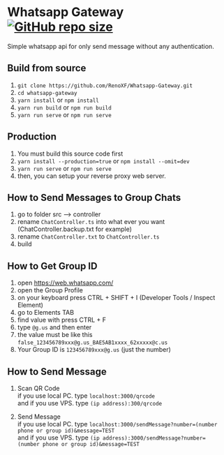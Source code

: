 # Whatsapp Gateway <a href=""><img alt="GitHub repo size" src="https://img.shields.io/github/repo-size/RenoXF/Whatsapp-Gateway"></a>

Simple whatsapp api for only send message without any authentication.


## Build from source

1. `git clone https://github.com/RenoXF/Whatsapp-Gateway.git`
2. `cd whatsapp-gateway`
3. `yarn install` or `npm install`
4. `yarn run build` or `npm run build`
5. `yarn run serve` or `npm run serve`

## Production

1. You must build this source code first
2. `yarn install --production=true` or `npm install --omit=dev`
3. `yarn run serve` or `npm run serve`
4. then, you can setup your reverse proxy web server.

## How to Send Messages to Group Chats

1. go to folder src --> controller
2. rename `ChatController.ts` into what ever you want (ChatController.backup.txt for example)
3. rename `ChatController.txt` to `ChatController.ts`
4. build

## How to Get Group ID
1. open https://web.whatsapp.com/
2. open the Group Profile
3. on your keyboard press CTRL + SHIFT + I (Developer Tools / Inspect Element)
4. go to Elements TAB
5. find value with press CTRL + F
6. type `@g.us` and then enter
7. the value must be like this `false_123456789xxx@g.us_BAE5AB1xxxx_62xxxxx@c.us`
8. Your Group ID is `123456789xxx@g.us` (just the number)

## How to Send Message
1. Scan QR Code 
    <br>
    if you use local PC. type `localhost:3000/qrcode`
    <br>
    and if you use VPS. type `(ip address):300/qrcode`
    
2. Send Message
    <br>
    if you use local PC. type `localhost:3000/sendMessage?number=(number phone or group id)&message=TEST`
    <br>
    and if you use VPS. type `(ip address):3000/sendMessage?number=(number phone or group id)&message=TEST`
